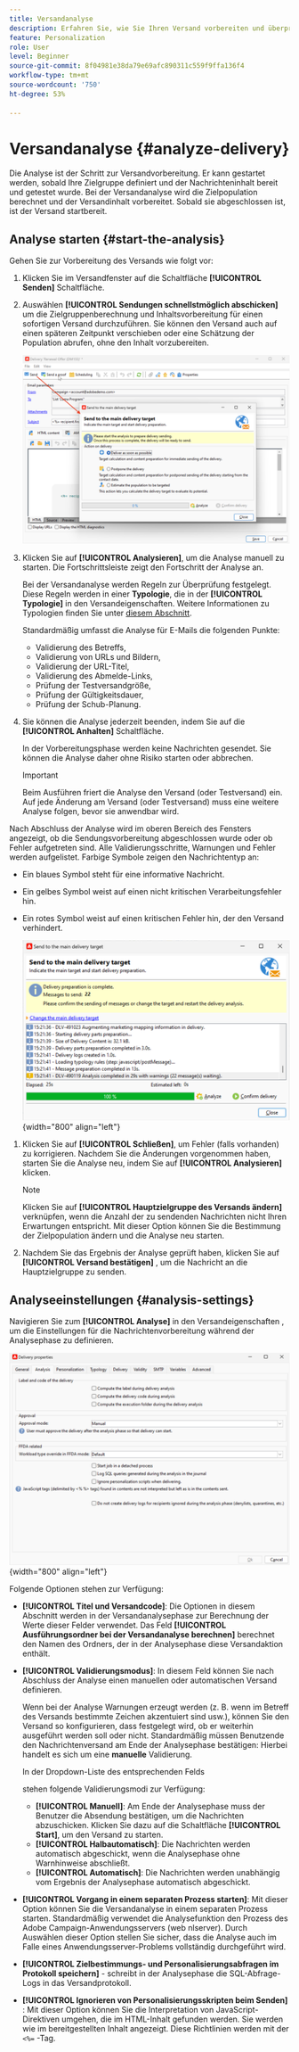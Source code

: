 ```yaml
---
title: Versandanalyse
description: Erfahren Sie, wie Sie Ihren Versand vorbereiten und überprüfen
feature: Personalization
role: User
level: Beginner
source-git-commit: 8f04981e38da79e69afc890311c559f9ffa136f4
workflow-type: tm+mt
source-wordcount: '750'
ht-degree: 53%

---
```


# Versandanalyse {#analyze-delivery}

Die Analyse ist der Schritt zur Versandvorbereitung. Er kann gestartet werden, sobald Ihre Zielgruppe definiert und der Nachrichteninhalt bereit und getestet wurde. Bei der Versandanalyse wird die Zielpopulation berechnet und der Versandinhalt vorbereitet. Sobald sie abgeschlossen ist, ist der Versand startbereit.

## Analyse starten {#start-the-analysis}

Gehen Sie zur Vorbereitung des Versands wie folgt vor:

1. Klicken Sie im Versandfenster auf die Schaltfläche **[!UICONTROL Senden]** Schaltfläche.
1. Auswählen **[!UICONTROL Sendungen schnellstmöglich abschicken]** um die Zielgruppenberechnung und Inhaltsvorbereitung für einen sofortigen Versand durchzuführen. Sie können den Versand auch auf einen späteren Zeitpunkt verschieben oder eine Schätzung der Population abrufen, ohne den Inhalt vorzubereiten.

   ![](assets/delivery-analysis-start.png)

1. Klicken Sie auf **[!UICONTROL Analysieren]**, um die Analyse manuell zu starten. Die Fortschrittsleiste zeigt den Fortschritt der Analyse an.

   Bei der Versandanalyse werden Regeln zur Überprüfung festgelegt. Diese Regeln werden in einer **Typologie**, die in der **[!UICONTROL Typologie]** in den Versandeigenschaften. Weitere Informationen zu Typologien finden Sie unter [diesem Abschnitt](../../automation/campaign-opt/campaign-typologies.md).

   Standardmäßig umfasst die Analyse für E-Mails die folgenden Punkte:

   * Validierung des Betreffs,
   * Validierung von URLs und Bildern,
   * Validierung der URL-Titel,
   * Validierung des Abmelde-Links,
   * Prüfung der Testversandgröße,
   * Prüfung der Gültigkeitsdauer,
   * Prüfung der Schub-Planung.


1. Sie können die Analyse jederzeit beenden, indem Sie auf die **[!UICONTROL Anhalten]** Schaltfläche.

   In der Vorbereitungsphase werden keine Nachrichten gesendet. Sie können die Analyse daher ohne Risiko starten oder abbrechen.

   >[!IMPORTANT]
   >
   >Beim Ausführen friert die Analyse den Versand (oder Testversand) ein. Auf jede Änderung am Versand (oder Testversand) muss eine weitere Analyse folgen, bevor sie anwendbar wird.

Nach Abschluss der Analyse wird im oberen Bereich des Fensters angezeigt, ob die Sendungsvorbereitung abgeschlossen wurde oder ob Fehler aufgetreten sind. Alle Validierungsschritte, Warnungen und Fehler werden aufgelistet. Farbige Symbole zeigen den Nachrichtentyp an:

* Ein blaues Symbol steht für eine informative Nachricht.
* Ein gelbes Symbol weist auf einen nicht kritischen Verarbeitungsfehler hin.
* Ein rotes Symbol weist auf einen kritischen Fehler hin, der den Versand verhindert.

   ![](assets/delivery-analysis-results.png){width="800" align="left"}

1. Klicken Sie auf **[!UICONTROL Schließen]**, um Fehler (falls vorhanden) zu korrigieren. Nachdem Sie die Änderungen vorgenommen haben, starten Sie die Analyse neu, indem Sie auf **[!UICONTROL Analysieren]** klicken.

   >[!NOTE]
   >
   >Klicken Sie auf **[!UICONTROL Hauptzielgruppe des Versands ändern]** verknüpfen, wenn die Anzahl der zu sendenden Nachrichten nicht Ihren Erwartungen entspricht. Mit dieser Option können Sie die Bestimmung der Zielpopulation ändern und die Analyse neu starten.

1. Nachdem Sie das Ergebnis der Analyse geprüft haben, klicken Sie auf **[!UICONTROL Versand bestätigen]** , um die Nachricht an die Hauptzielgruppe zu senden.


## Analyseeinstellungen {#analysis-settings}

Navigieren Sie zum **[!UICONTROL Analyse]** in den Versandeigenschaften , um die Einstellungen für die Nachrichtenvorbereitung während der Analysephase zu definieren.

![](assets/delivery-properties-analysis-tab.png){width="800" align="left"}

Folgende Optionen stehen zur Verfügung:

* **[!UICONTROL Titel und Versandcode]**: Die Optionen in diesem Abschnitt werden in der Versandanalysephase zur Berechnung der Werte dieser Felder verwendet. Das Feld **[!UICONTROL Ausführungsordner bei der Versandanalyse berechnen]** berechnet den Namen des Ordners, der in der Analysephase diese Versandaktion enthält.

* **[!UICONTROL Validierungsmodus]**: In diesem Feld können Sie nach Abschluss der Analyse einen manuellen oder automatischen Versand definieren.

   Wenn bei der Analyse Warnungen erzeugt werden (z. B. wenn im Betreff des Versands bestimmte Zeichen akzentuiert sind usw.), können Sie den Versand so konfigurieren, dass festgelegt wird, ob er weiterhin ausgeführt werden soll oder nicht. Standardmäßig müssen Benutzende den Nachrichtenversand am Ende der Analysephase bestätigen: Hierbei handelt es sich um eine **manuelle** Validierung.

   In der Dropdown-Liste des entsprechenden Felds

   stehen folgende Validierungsmodi zur Verfügung:

   * **[!UICONTROL Manuell]**: Am Ende der Analysephase muss der Benutzer die Absendung bestätigen, um die Nachrichten abzuschicken. Klicken Sie dazu auf die Schaltfläche **[!UICONTROL Start]**, um den Versand zu starten.
   * **[!UICONTROL Halbautomatisch]**: Die Nachrichten werden automatisch abgeschickt, wenn die Analysephase ohne Warnhinweise abschließt.
   * **[!UICONTROL Automatisch]**: Die Nachrichten werden unabhängig vom Ergebnis der Analysephase automatisch abgeschickt.

* **[!UICONTROL Vorgang in einem separaten Prozess starten]**: Mit dieser Option können Sie die Versandanalyse in einem separaten Prozess starten. Standardmäßig verwendet die Analysefunktion den Prozess des Adobe Campaign-Anwendungsservers (web nlserver). Durch Auswählen dieser Option stellen Sie sicher, dass die Analyse auch im Falle eines Anwendungsserver-Problems vollständig durchgeführt wird.
* **[!UICONTROL Zielbestimmungs- und Personalisierungsabfragen im Protokoll speichern]** - schreibt in der Analysephase die SQL-Abfrage-Logs in das Versandprotokoll.
* **[!UICONTROL Ignorieren von Personalisierungsskripten beim Senden]** : Mit dieser Option können Sie die Interpretation von JavaScript-Direktiven umgehen, die im HTML-Inhalt gefunden werden. Sie werden wie im bereitgestellten Inhalt angezeigt. Diese Richtlinien werden mit der `<%=` -Tag.


